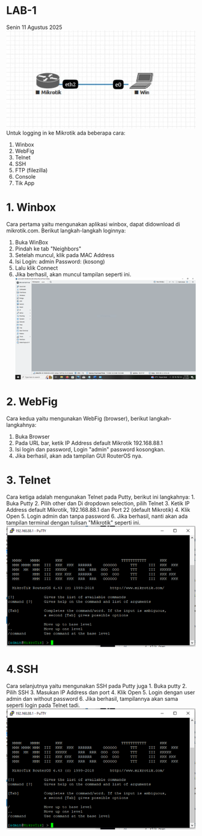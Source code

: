# LAB-1
Senin 11 Agustus 2025
![topo](topo.jpeg)
Untuk logging in ke Mikrotik ada beberapa cara:
1. Winbox
2. WebFig
3. Telnet
4. SSH
5. FTP (filezilla)
6. Console
7. Tik App

# 1. Winbox
   Cara pertama yaitu mengunakan aplikasi winbox, dapat didownload di mikrotik.com. Berikut langkah-langkah loginnya:
   1. Buka WinBox
   2. Pindah ke tab "Neighbors"
   3. Setelah muncul, klik pada MAC Address
   4. Isi Login: admin Password: (kosong)
   5. Lalu klik Connect
   6. Jika berhasil, akan muncul tampilan seperti ini.
![winbox](winbox.PNG)

# 2. WebFig
  Cara kedua yaitu mengunakan WebFig (browser), berikut langkah-langkahnya: 
   1. Buka Browser
   2. Pada URL bar, ketik IP Address default Mikrotik 192.168.88.1
   3. Isi login dan password, Login "admin" password kosongkan.
   4. Jika berhasil, akan ada tampilan GUI RouterOS nya.

# 3. Telnet
   Cara ketiga adalah mengunakan Telnet pada Putty, berikut ini langkahnya:
    1. Buka Putty
    2. Pilih other dan Di dropdown selection, pilih Telnet
    3. Ketik IP Address default Mikrotik, 192.168.88.1 dan Port 22 (default Mikrotik)
    4. Klik Open
    5. Login admin dan tanpa password
    6. Jika berhasil, nanti akan ada tampilan terminal dengan tulisan "Mikrotik" seperti ini.
![telnet](telnet.PNG)

# 4.SSH
   Cara selanjutnya yaitu mengunakan SSH pada Putty juga
      1. Buka putty
      2. Pilih SSH
      3. Masukan IP Address dan port
      4. Klik Open
      5. Login dengan user admin dan without password
      6. Jika berhasil, tampilannya akan sama seperti login pada Telnet tadi.
![ssh](telnet.PNG)
